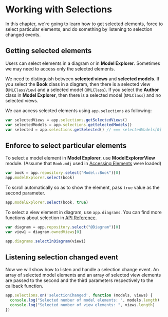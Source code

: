 # Working with Selections

In this chapter, we're going to learn how to get selected elements, force to select particular elements, and do something by listening to selection changed events.

## Getting selected elements

Users can select elements in a diagram or in **Model Explorer**. Sometimes we may need to access only the selected elements.

We need to distinguish between **selected views** and **selected models**. If you select the **Book** class in a diagram, then there is a selected view \(`UMLClassView`\) and a selected model \(`UMLClass`\). If you select the **Author** class in **Model Explorer**, then there is a selected model \(`UMLClass`\) and no selected views.

We can access selected elements using `app.selections` as following:

```javascript
var selectedViews = app.selections.getSelectedViews()
var selectedModels = app.selections.getSelectedModels()
var selected = app.selections.getSelected() // === selectedModels[0]
```

## Enforce to select particular elements

To select a model element in **Model Explorer**, use **ModelExplorerView** module. \(Assume that `Book.mdj` used in [Accessing Elements](https://github.com/staruml/staruml-gitbook/tree/de0346ed28133c9def39873bb4f98979a1698049/developing-extensions/AccessingElements/README.md) were loaded\)

```javascript
var book = app.repository.select("Model::Book")[0]
app.modelExplorer.select(book)
```

To scroll automatically so as to show the element, pass `true` value as the second parameter.

```javascript
app.modelExplorer.select(book, true)
```

To select a view element in diagram, use `app.diagrams`. You can find more functions about selection in [API Reference](http://staruml.io/reference/3.0.0/api).

```javascript
var diagram = app.repository.select("@Diagram")[0]
var view1 = diagram.ownedViews[0]

app.diagrams.selectInDiagram(view1)
```

## Listening selection changed event

Now we will show how to listen and handle a selection change event. An array of selected model elements and an array of selected view elements are passed to the second and the third parameters respectively to the callback function.

```javascript
app.selections.on('selectionChanged', function (models, views) {
  console.log("Selected number of model elements: ", models.length)
  console.log("Selected number of view elements: ", views.length)
})
```


